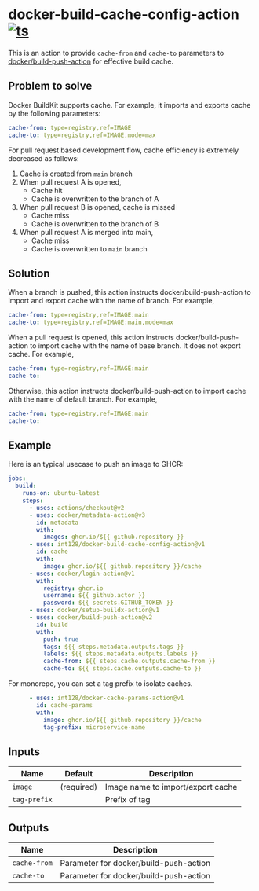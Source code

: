 # docker-build-cache-config-action [![ts](https://github.com/int128/docker-build-cache-config-action/actions/workflows/ts.yaml/badge.svg)](https://github.com/int128/docker-build-cache-config-action/actions/workflows/ts.yaml)

This is an action to provide `cache-from` and `cache-to` parameters to [docker/build-push-action](https://github.com/docker/build-push-action) for effective build cache.


## Problem to solve

Docker BuildKit supports cache.
For example, it imports and exports cache by the following parameters:

```yaml
cache-from: type=registry,ref=IMAGE
cache-to: type=registry,ref=IMAGE,mode=max
```

For pull request based development flow, cache efficiency is extremely decreased as follows:

1. Cache is created from `main` branch
1. When pull request A is opened,
    - Cache hit
    - Cache is overwritten to the branch of A
1. When pull request B is opened, cache is missed
    - Cache miss
    - Cache is overwritten to the branch of B
1. When pull request A is merged into main,
    - Cache miss
    - Cache is overwritten to `main` branch


## Solution

When a branch is pushed, this action instructs docker/build-push-action to import and export cache with the name of branch.
For example,

```yaml
cache-from: type=registry,ref=IMAGE:main
cache-to: type=registry,ref=IMAGE:main,mode=max
```

When a pull request is opened, this action instructs docker/build-push-action to import cache with the name of base branch.
It does not export cache.
For example,

```yaml
cache-from: type=registry,ref=IMAGE:main
cache-to:
```

Otherwise, this action instructs docker/build-push-action to import cache with the name of default branch.
For example,

```yaml
cache-from: type=registry,ref=IMAGE:main
cache-to:
```


## Example

Here is an typical usecase to push an image to GHCR:

```yaml
jobs:
  build:
    runs-on: ubuntu-latest
    steps:
      - uses: actions/checkout@v2
      - uses: docker/metadata-action@v3
        id: metadata
        with:
          images: ghcr.io/${{ github.repository }}
      - uses: int128/docker-build-cache-config-action@v1
        id: cache
        with:
          image: ghcr.io/${{ github.repository }}/cache
      - uses: docker/login-action@v1
        with:
          registry: ghcr.io
          username: ${{ github.actor }}
          password: ${{ secrets.GITHUB_TOKEN }}
      - uses: docker/setup-buildx-action@v1
      - uses: docker/build-push-action@v2
        id: build
        with:
          push: true
          tags: ${{ steps.metadata.outputs.tags }}
          labels: ${{ steps.metadata.outputs.labels }}
          cache-from: ${{ steps.cache.outputs.cache-from }}
          cache-to: ${{ steps.cache.outputs.cache-to }}
```

For monorepo, you can set a tag prefix to isolate caches.

```yaml
      - uses: int128/docker-cache-params-action@v1
        id: cache-params
        with:
          image: ghcr.io/${{ github.repository }}/cache
          tag-prefix: microservice-name
```


## Inputs

| Name | Default | Description
|------|----------|------------
| `image` | (required) | Image name to import/export cache
| `tag-prefix` | ` ` | Prefix of tag


## Outputs

| Name | Description
|------|------------
| `cache-from` | Parameter for docker/build-push-action
| `cache-to` | Parameter for docker/build-push-action
